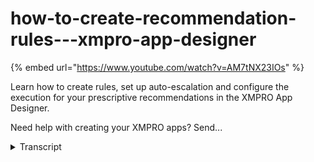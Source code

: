 # how-to-create-recommendation-rules---xmpro-app-designer
{% embed url="https://www.youtube.com/watch?v=AM7tNX23IOs" %}



Learn how to create rules, set up auto-escalation and configure the execution for your prescriptive recommendations in the XMPRO App Designer.

Need help with creating your XMPRO apps? Send...
<details>
<summary>Transcript</summary>Learn how to create rules, set up auto-escalation and configure the execution for your prescriptive recommendations in the XMPRO App Designer.

Need help with creating your XMPRO apps? Send...
hi in this video we're going to continue

with our new recommendation what we're

going to focus on here is how do we add

rules I'll explain a bit about the

execution order and why it's important

as well as the auto escalate before we

jump into that in the solution

development process which area are we

focusing of the three right now we're

focusing on number two the

recommendation creation and the rules

the Assumption here is that you've

already gone through the number one

you've already got some data sources

that have been created and you're ready

to create some of the recommendations in

the rules it's jump into the software so

this is the app designer where we're

going to go to is on the Left we're

gonna go to recommendations and then top

right we're going to open manage

recommendations this will open a list of

all the recommendations that have been

created if we open the one that we've

created previously which would be the

temperature threshold you'll notice that

it is still blank what we want to do

here is we want to add some rules to

this particular recommendation to do

that we click the + what that'll do is

it'll open up a new blade for us on the

right which will allow us to now

configure the recommendation rules the

first one is to give it a rule name the

second is a headline and in a

description now where these all get used

is the rule name gets used when you are

actually within a data stream and you

want to do something with

recommendations read them out see which

ones have been closed not closed so it's

very important to to make sure that

their name implies what the rule is

actually doing I've got a few examples

I'll show you what I mean by when we

when we get there the headline is what

will appear at the top of the

recommendation and in the description is

what will appear in the description of

the actual recommendation where do these

two appear if I go to a list of

recommendations I already have and I

just open one up you'll see here is the

title and here is the description if we

drill into the recommendation across the

top

you will see the title and again you

will see the description so this is

where it will appear and the last area

that it will appear is if I go into a

particular event board you will see

across the top you will have the title

and then underneath it you will have the

description as well so again when you're

configuring your recommendations with

regards to their name their titles make

sure they are something in end-user can

actually relate to and explain what it

is that the rule is addressing a bit

further down we have notification

ranking so you can rank your specific

notification for this rule is it a low

medium or high all that this does is

affect how it appears when you see your

recommendations on the event board side

you can give it a specific icon and you

can start going through some of the

other details here we will follow in a

lot more detail some of the specific

items in here this is more just to give

you an idea of how do I create a new

rule to click the plus and it'll bring

up the rule once you fold everything in

you can click Save and the new rule

appear if I open up an existing rule

that we have already configured what

you'll see here is this is for discharge

pressure and if I click it you'll see I

have two rules that has been specified

for this particular recommendation I

have my name I have my headline and I

have my description the name I can very

quickly see what the rule is actually

about that's one naming your rules is

very important

this is ranked as a high if I click the

out of optimum range you'll see that as

ranked as a medium and what the numbers

actually mean here is you'll see I've

enabled execution order across the top

so what execution order allows me to do

is I can actually run these rules in a

sequence what that means is the first

rule will evaluate if it evaluates to

false it moves on to the second the

second value waits to false it moves on

to the

and so it continues down as many roles

as you've got configured if I was to

untag that you will see both my rules

are available but I don't have numbering

attached to them what this means is as

soon as this recommendation is triggered

both of these rules are going to execute

it exactly the same time if both of them

evaluate to true you are going to get

two recommendations there may be a

scenario when you need to do that if

however your rules need to be very

structured you can use the execution

order for those what you'll notice is I

don't have auto escalate ticked here as

well so what auto escalate does is let's

say you have a scenario where your

second rule which in this instance would

be my my medium ranking one was actually

triggered so there is a current pending

recommendation for this if the data

comes through and your first rule holds

true what the auto escalate will do is

it will close out the first and it will

escalate the rule to the next one so

auto escalate allows you to only have

one recommendation available at a time

for in this instance discharge pressure

if you were to leave it unchecked if

both of these evaluates it to true over

different time spans with different sets

of data you would get two

recommendations coming through as well

so what do we have a look at today in a

prior video we created a new

recommendation so how did we actually do

that here we went through how do I add

new rules to a recommendation and we

also briefly touched on how do I go

through the auto escalate and the

execution order for a particular role as

well
</details>